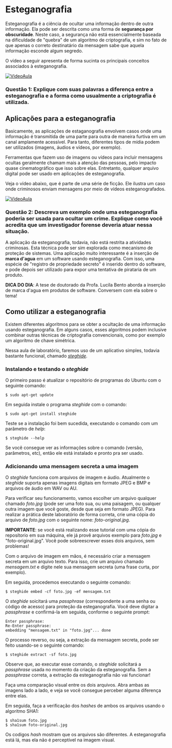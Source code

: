 # Esteganografia

Esteganografia é a ciência de ocultar uma informação dentro de outra informação. Ela pode ser descrita como uma forma de **segurança por obscuridade**. Neste caso, a segurança não está essencialmente baseada na dificuldade de "quebra" de um algoritmo de criptografia, e sim no fato de que apenas o correto destinatário da mensagem sabe que aquela informação esconde algum segredo.

O vídeo a seguir apresenta de forma sucinta os principais conceitos associados à esteganografia.

[![VideoAula](https://img.youtube.com/vi/8FO3iqmLFN8/0.jpg)](https://www.youtube.com/watch?v=8FO3iqmLFN8 "Clique para assistir um video introdutório!")

### Questão 1: Explique com suas palavras a diferença entre a esteganografia e a forma como usualmente a criptografia é utilizada.

## Aplicações para a esteganografia

Basicamente, as aplicações de estaganografia envolvem casos onde uma informação é transmitida de uma parte para outra de maneira furtiva em um canal amplamente acessível. Para tanto, diferentes tipos de mídia podem ser utilizados (imagens, áudios e vídeos, por exemplo).

Ferramentas que fazem uso de imagens ou vídeos para incluir mensagens ocultas geralmente chamam mais a atenção das pessoas, pelo impacto quase cinematográfico que isso sobre elas. Entretanto, qualquer arquivo digital pode ser usado em aplicações de esteganografia.

Veja o vídeo abaixo, que é parte de uma série de ficção. Ele ilustra um caso onde criminosos enviam mensagens por meio de vídeos esteganografados.

[![VideoAula](https://img.youtube.com/vi/T4tG8_MFBsQ/0.jpg)](https://www.youtube.com/watch?v=T4tG8_MFBsQ "Clique para assistir um video que ilustra um possível uso da esteganografia!")

### Questão 2: Descreva um exemplo onde uma esteganografia poderia ser usada para ocultar um crime. Explique como você acredita que um investigador forense deveria atuar nessa situação.

A aplicação da esteganografia, todavia, não está restrita a atividades criminosas. Esta técnica pode ser sim explorada como mecanismo de proteção de sistemas. Uma aplicação muito interessante é a inserção de **marca d'agua** em um software usando esteganografia. Com isso, uma espécie de "registro de propriedade secreto" é inserido dentro do software, e pode depois ser utilizado para expor uma tentativa de pirataria de um produto.

**DICA DO DIA**: A tese de doutorado da Profa. Lucila Bento aborda a inserção de marca d'agua em produtos de software. Conversem com ela sobre o tema!

## Como utilizar a esteganografia

Existem diferentes algoritmos para se obter a ocultação de uma informação usando esteganografia. Em alguns casos, esses algoritmos podem inclusive combinar outras técnicas de criptografia convencionais, como por exemplo um algorítmo de chave simétrica.

Nessa aula de laboratório, faremos uso de um aplicativo simples, todavia bastante funcional, chamado [*steghide*](http://steghide.sourceforge.net/documentation/manpage.php).

### Instalando  e testando o *steghide*
O primeiro passo é atualizar o repositório de programas do Ubuntu com o seguinte comando:

    $ sudo apt-get update	

Em seguida instale o programa *steghide* com o comando:

    $ sudo apt-get install steghide

Teste se a instalação foi bem sucedida, executando o comando com um parâmetro de *help*:

    $ steghide --help

Se você consegue ver as informações sobre o comando (versão, parâmetros, etc), então ele está instalado e pronto pra ser usado.

### Adicionando uma mensagem secreta a uma imagem

O *steghide* funciona com arquivos de imagem e áudio. Atualmente o *steghide* suporta apenas imagens digitais em formato JPEG e BMP e arquivos de áudio em WAV ou AU. 

Para verificar seu funcionamento, vamos escolher um arquivo qualquer chamado *foto.jpg* (pode ser uma foto sua, ou uma paisagem, ou qualquer outra imagem que você goste, desde que seja em formato JPEG). Para realizar a prática deste laboratório de forma correta, crie uma cópia do arquivo de *foto.jpg* com o seguinte nome: *foto-original.jpg*. 

**IMPORTANTE**: se você está realizando esse tutorial com uma cópia do reposítorio em sua máquina, ele já provê arquivos exemplo para *foto.jpg* e "foto-original.jpg". Você pode sobreescrever esses dois arquivos, sem problemas!

Com o arquivo de imagem em mãos, é necessário criar a mensagem secreta em um arquivo texto. Para isso, crie um arquivo chamado *mensagem.txt* e digite nele sua mensagem secreta (uma frase curta, por exemplo).

Em seguida, procedemos executando o seguinte comando:

    $ steghide embed -cf foto.jpg -ef mensagem.txt

O *steghide* soicitará uma *passphrase* (correspondente a uma senha ou código de acesso) para proteção da esteganografia. Você deve digitar a *passphrase* e confirmá-la em seguida, conforme o seguinte prompt:

    Enter passphrase: 
    Re-Enter passphrase:
    embedding "mensagem.txt" in "foto.jpg"... done

O processo reverso, ou seja, a extração da mensagem secreta, pode ser feito usando-se o seguinte comando:

    $ steghide extract -sf foto.jpg

Observe que, ao executar esse comando, o *steghide* solicitará a *passphrase* usada no momento da criação da esteganografia. Sem a *passphrase* correta, a extração da esteganografia não vai funcionar!

Faça uma comparação visual entre os dois arquivos. Abra ambas as imagens lado a lado, e veja se você consegue perceber alguma diferença entre elas.

Em seguida, faça a verificação dos *hashes* de ambos os arquivos usando o algoritmo SHA1:

    $ sha1sum foto.jpg
    $ sha1sum foto-original.jpg

Os codigos *hash* mostram que os arquivos são diferentes. A esteganografia está lá, mas ela não é perceptível na imagem visual.
<!--stackedit_data:
eyJoaXN0b3J5IjpbLTE0MjYzNjAxMjcsMTg2OTg2OTg1OSwyOT
cwNDY1MSwxODY5ODY5ODU5LDEwNzA0ODI5NDgsLTk5NjU1MTcz
MCwzNDMzNjAzODAsLTUxNTU0MTIwMCwxNzIxODk2MzYxLDExMz
EwMjI1MTMsLTE1OTY3NzA0MjUsMTU4MjYwODAyNSwtMTg3MDQ0
NTU1LC0zNTUzMjI1NjMsLTExMzg4MDgxNSw1ODc0MjA1NjEsNT
c3MjcxNTY0LDM1Nzc0OTYsMTk4MDM3MjI5NiwzMzAwNjk2NzJd
fQ==
-->
